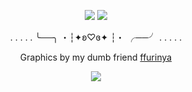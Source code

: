 <p align="center">
<img src="https://64.media.tumblr.com/debe185f45ccc0c78424c4a3a5d6f88d/13760564c08504a5-0c/s1280x1920/e932af93345f79ff24d40406b11ab5114576fb8e.pnj"/>
<img src="https://64.media.tumblr.com/a01d1651013a6f94c8089ae5b3334d9a/13760564c08504a5-cf/s1280x1920/d43c772f20f3cf868b19a981ab87c18007efc047.pnj"/>
  <div align="center"

. . . . . ╰──╮ ・┆✦ʚ♡ɞ✦ ┆・ ╭──╯ . . . . .

Graphics by my dumb friend [ffurinya](https://www.tumblr.com/ffurinya/776990282709352448/casper-graphics-a-date-with-death-%CA%9A%C9%9E-f2u-with?source=share)

<img src="https://64.media.tumblr.com/28e2b3beb9403f85b42730bbf61be116/13760564c08504a5-79/s1280x1920/1589975e2cf07c611334b90d89c3c7700a81cadd.pnj">

